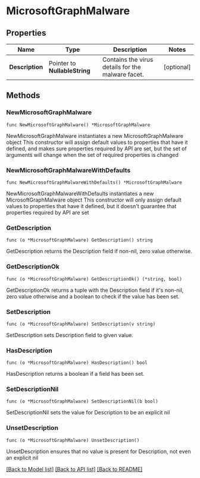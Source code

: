 # MicrosoftGraphMalware

## Properties

Name | Type | Description | Notes
------------ | ------------- | ------------- | -------------
**Description** | Pointer to **NullableString** | Contains the virus details for the malware facet. | [optional] 

## Methods

### NewMicrosoftGraphMalware

`func NewMicrosoftGraphMalware() *MicrosoftGraphMalware`

NewMicrosoftGraphMalware instantiates a new MicrosoftGraphMalware object
This constructor will assign default values to properties that have it defined,
and makes sure properties required by API are set, but the set of arguments
will change when the set of required properties is changed

### NewMicrosoftGraphMalwareWithDefaults

`func NewMicrosoftGraphMalwareWithDefaults() *MicrosoftGraphMalware`

NewMicrosoftGraphMalwareWithDefaults instantiates a new MicrosoftGraphMalware object
This constructor will only assign default values to properties that have it defined,
but it doesn't guarantee that properties required by API are set

### GetDescription

`func (o *MicrosoftGraphMalware) GetDescription() string`

GetDescription returns the Description field if non-nil, zero value otherwise.

### GetDescriptionOk

`func (o *MicrosoftGraphMalware) GetDescriptionOk() (*string, bool)`

GetDescriptionOk returns a tuple with the Description field if it's non-nil, zero value otherwise
and a boolean to check if the value has been set.

### SetDescription

`func (o *MicrosoftGraphMalware) SetDescription(v string)`

SetDescription sets Description field to given value.

### HasDescription

`func (o *MicrosoftGraphMalware) HasDescription() bool`

HasDescription returns a boolean if a field has been set.

### SetDescriptionNil

`func (o *MicrosoftGraphMalware) SetDescriptionNil(b bool)`

 SetDescriptionNil sets the value for Description to be an explicit nil

### UnsetDescription
`func (o *MicrosoftGraphMalware) UnsetDescription()`

UnsetDescription ensures that no value is present for Description, not even an explicit nil

[[Back to Model list]](../README.md#documentation-for-models) [[Back to API list]](../README.md#documentation-for-api-endpoints) [[Back to README]](../README.md)


